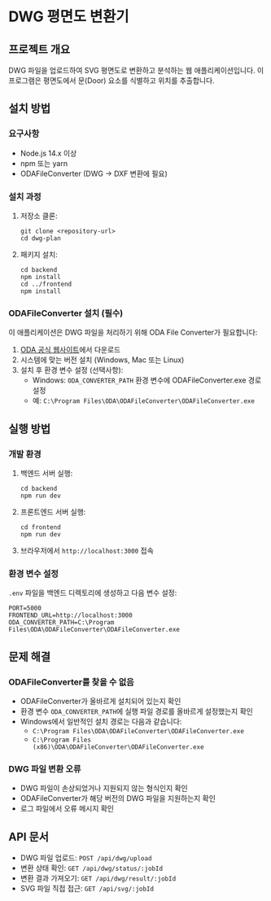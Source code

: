 # DWG 평면도 변환기

## 프로젝트 개요
DWG 파일을 업로드하여 SVG 평면도로 변환하고 분석하는 웹 애플리케이션입니다.
이 프로그램은 평면도에서 문(Door) 요소를 식별하고 위치를 추출합니다.

## 설치 방법

### 요구사항
- Node.js 14.x 이상
- npm 또는 yarn
- ODAFileConverter (DWG → DXF 변환에 필요)

### 설치 과정
1. 저장소 클론:
   ```
   git clone <repository-url>
   cd dwg-plan
   ```

2. 패키지 설치:
   ```
   cd backend
   npm install
   cd ../frontend
   npm install
   ```

### ODAFileConverter 설치 (필수)
이 애플리케이션은 DWG 파일을 처리하기 위해 ODA File Converter가 필요합니다:

1. [ODA 공식 웹사이트](https://www.opendesign.com/guestfiles/oda_file_converter)에서 다운로드
2. 시스템에 맞는 버전 설치 (Windows, Mac 또는 Linux)
3. 설치 후 환경 변수 설정 (선택사항):
   - Windows: `ODA_CONVERTER_PATH` 환경 변수에 ODAFileConverter.exe 경로 설정
   - 예: `C:\Program Files\ODA\ODAFileConverter\ODAFileConverter.exe`

## 실행 방법

### 개발 환경
1. 백엔드 서버 실행:
   ```
   cd backend
   npm run dev
   ```

2. 프론트엔드 서버 실행:
   ```
   cd frontend
   npm run dev
   ```

3. 브라우저에서 `http://localhost:3000` 접속

### 환경 변수 설정
`.env` 파일을 백엔드 디렉토리에 생성하고 다음 변수 설정:

```
PORT=5000
FRONTEND_URL=http://localhost:3000
ODA_CONVERTER_PATH=C:\Program Files\ODA\ODAFileConverter\ODAFileConverter.exe
```

## 문제 해결

### ODAFileConverter를 찾을 수 없음
- ODAFileConverter가 올바르게 설치되어 있는지 확인
- 환경 변수 `ODA_CONVERTER_PATH`에 실행 파일 경로를 올바르게 설정했는지 확인
- Windows에서 일반적인 설치 경로는 다음과 같습니다:
  - `C:\Program Files\ODA\ODAFileConverter\ODAFileConverter.exe`
  - `C:\Program Files (x86)\ODA\ODAFileConverter\ODAFileConverter.exe`

### DWG 파일 변환 오류
- DWG 파일이 손상되었거나 지원되지 않는 형식인지 확인
- ODAFileConverter가 해당 버전의 DWG 파일을 지원하는지 확인
- 로그 파일에서 오류 메시지 확인

## API 문서
- DWG 파일 업로드: `POST /api/dwg/upload`
- 변환 상태 확인: `GET /api/dwg/status/:jobId`
- 변환 결과 가져오기: `GET /api/dwg/result/:jobId`
- SVG 파일 직접 접근: `GET /api/svg/:jobId` 